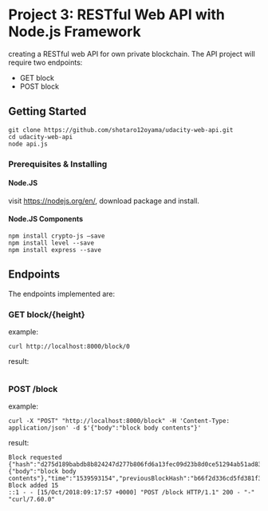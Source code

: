 # Project 3: RESTful Web API with Node.js Framework

creating a RESTful web API for own private blockchain. The API project will require two endpoints:

* GET block
* POST block

## Getting Started

```
git clone https://github.com/shotaro12oyama/udacity-web-api.git
cd udacity-web-api
node api.js
```

### Prerequisites & Installing

#### Node.JS 
visit https://nodejs.org/en/, download package and install.

#### Node.JS Components

```
npm install crypto-js —save
npm install level --save
npm install express --save

```

## Endpoints

The endpoints implemented are:

### GET block/{height}

example: 
```
curl http://localhost:8000/block/0
```
result:
```{"hash":"efa0bb5e505097077d8dee9a27d7d4cd36623653a7414fb0f95c08218c38bd4b","height":0,"body":"First block in the chain - Genesis block","time":"1539150167","previousBlockHash":""}oyama
```


### POST /block

example:
``` 
curl -X "POST" "http://localhost:8000/block" -H 'Content-Type: application/json' -d $'{"body":"block body contents"}'
```

result:
```
Block requested {"hash":"d275d189babdb8b824247d277b806fd6a13fec09d23b8d0ce51294ab51ad83cb","height":14,"body":{"body":"block body contents"},"time":"1539593154","previousBlockHash":"b66f2d336cd5fd381f3752fe9baa32d6202991eba4c73285e935cb121289aa0d"}
Block added 15
::1 - - [15/Oct/2018:09:17:57 +0000] "POST /block HTTP/1.1" 200 - "-" "curl/7.60.0"
```

